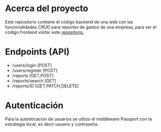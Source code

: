 ﻿# Acerca del proyecto
Este repositorio contiene el código backend de una web con las funcionalidades CRUD para reportes de gastos de una empresa, para ver el código frontend visitar este [repositorio.](https://github.com/josangelATM/ExpenseReports-frontend)
# Endpoints (API) 

 - /users/login [POST]
 - /users/register [POST]
 - /reports [GET,POST]
 - /reports/search [GET]
 - /reports/ID [GET,PATCH,DELETE]
# Autenticación 
Para la autenticación de usuarios se utilizo el middleware Passport con la estrategia local, es decir usuario y contraseña. 

